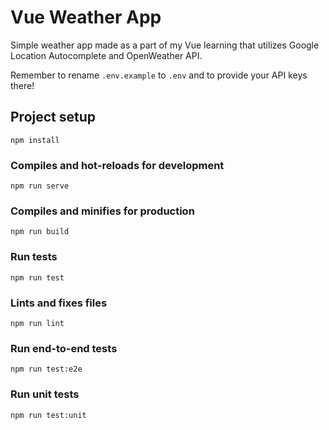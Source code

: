 # Vue Weather App

Simple weather app made as a part of my Vue learning that utilizes Google Location Autocomplete and OpenWeather API.

Remember to rename `.env.example` to `.env` and to provide your API keys there!

## Project setup
```
npm install
```

### Compiles and hot-reloads for development
```
npm run serve
```

### Compiles and minifies for production
```
npm run build
```

### Run tests
```
npm run test
```

### Lints and fixes files
```
npm run lint
```

### Run end-to-end tests
```
npm run test:e2e
```

### Run unit tests
```
npm run test:unit
```
